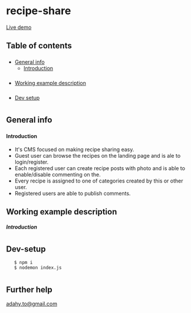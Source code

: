 

# recipe-share

[Live demo](https://vegan-share.herokuapp.com/)

## Table of contents

###

- [General info](#general-info)
  - [Introduction](#introduction)
  ###
- [Working example description](#working-example-description)
  ###
- [Dev setup](#dev-setup)

#

## General info

###

#### Introduction

- It's CMS focused on making recipe sharing easy.
- Guest user can browse the recipes on the landing page and
    is ale to login/register.
- Each registered user can create recipe posts with photo and is able to enable/disable commenting on the.
- Every recipe is assigned to one of categories created by this or other user.
- Registered users are able to publish comments.

##

## Working example description

##### Introduction


#

## Dev-setup
```
   $ npm i 
   $ nodemon index.js
``` 
#

## Further help

adahy.to@gmail.com
